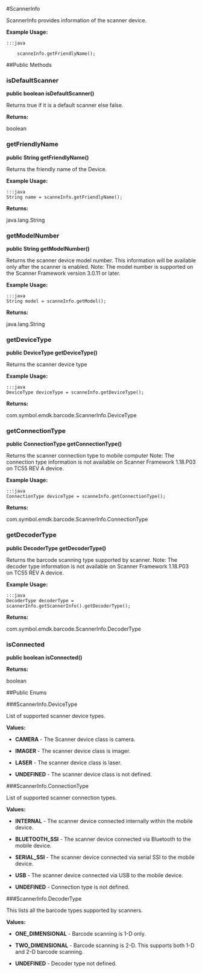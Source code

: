 #ScannerInfo

ScannerInfo provides information of the scanner device.



**Example Usage:**
	
	:::java	
	 	
	 	scanneInfo.getFriendlyName();


##Public Methods

### isDefaultScanner

**public boolean isDefaultScanner()**

Returns true if it is a default scanner else false.

**Returns:**

boolean

### getFriendlyName

**public String getFriendlyName()**

Returns the friendly name of the Device.
 
 

**Example Usage:**
	
	:::java	
	String name = scanneInfo.getFriendlyName();
	
	
	


**Returns:**

java.lang.String

### getModelNumber

**public String getModelNumber()**

Returns the scanner device model number. This information will be available only after the scanner is enabled.
 Note: The model number is supported on the Scanner Framework version 3.0.11 or later.
 
 

**Example Usage:**
	
	:::java	
	String model = scanneInfo.getModel();
	
	
	


**Returns:**

java.lang.String

### getDeviceType

**public DeviceType getDeviceType()**

Returns the scanner device type
 
 

**Example Usage:**
	
	:::java	
	DeviceType deviceType = scanneInfo.getDeviceType();
	
	
	


**Returns:**

com.symbol.emdk.barcode.ScannerInfo.DeviceType

### getConnectionType

**public ConnectionType getConnectionType()**

Returns the scanner connection type to mobile computer
 Note: The connection type information is not available on Scanner Framework 1.18.P03 on TC55 REV A device.
 

**Example Usage:**
	
	:::java	
	ConnectionType deviceType = scanneInfo.getConnectionType();
	
	
	


**Returns:**

com.symbol.emdk.barcode.ScannerInfo.ConnectionType

### getDecoderType

**public DecoderType getDecoderType()**

Returns the barcode scanning type supported by scanner.
 Note: The decoder type information is not available on Scanner Framework 1.18.P03 on TC55 REV A device.
 
 

**Example Usage:**
	
	:::java	
	DecoderType decoderType = scannerInfo.getScannerInfo().getDecoderType();
	
	
	


**Returns:**

com.symbol.emdk.barcode.ScannerInfo.DecoderType

### isConnected

**public boolean isConnected()**



**Returns:**

boolean

##Public Enums

###ScannerInfo.DeviceType

List of supported scanner device types.

**Values:**

* **CAMERA** - The Scanner device class is camera.

* **IMAGER** - The scanner device class is imager.

* **LASER** - The scanner device class is laser.

* **UNDEFINED** - The scanner device class is not defined.

###ScannerInfo.ConnectionType

List of supported scanner connection types.

**Values:**

* **INTERNAL** - The scanner device connected internally within the mobile device.

* **BLUETOOTH_SSI** - The scanner device connected via Bluetooth to the mobile device.

* **SERIAL_SSI** - The scanner device connected via serial SSI to the mobile device.

* **USB** - The scanner device connected via USB to the mobile device.

* **UNDEFINED** - Connection type is not defined.

###ScannerInfo.DecoderType

This lists all the barcode types supported by scanners.

**Values:**

* **ONE_DIMENSIONAL** - Barcode scanning is 1-D only.

* **TWO_DIMENSIONAL** - Barcode scanning is 2-D. This supports both 1-D and 2-D barcode scanning.

* **UNDEFINED** - Decoder type not defined.

